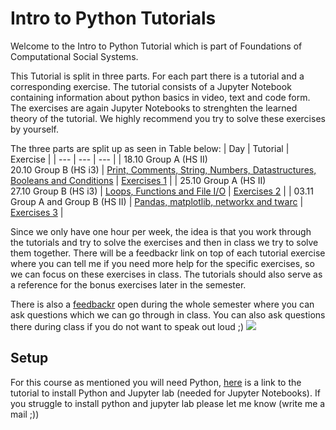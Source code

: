 # Intro to Python Tutorials

Welcome to the Intro to Python Tutorial which is part of Foundations of Computational Social Systems.

This Tutorial is split in three parts. For each part there is a tutorial and a corresponding exercise. The tutorial consists of a Jupyter Notebook containing information about python basics in video, text and code form. The exercises are again Jupyter Notebooks to strenghten the learned theory of the tutorial. We highly recommend you try to solve these exercises by yourself.

The three parts are split up as seen in Table below:
| Day | Tutorial | Exercise |
| --- | --- | --- |
| 18.10 Group A (HS II)<br>20.10 Group B (HS i3) | [Print, Comments, String, Numbers, Datastructures, Booleans and Conditions](./tutorials/tutorial01.ipynb) | [Exercises 1](./exercises/tutorial_exercise_1.ipynb) |
| 25.10 Group A (HS II)<br>27.10 Group B (HS i3) | [Loops, Functions and File I/O](./tutorials/tutorial02.ipynb) | [Exercises 2](./exercises/tutorial_exercise_2.ipynb) |
| 03.11 Group A and Group B (HS II) | [Pandas, matplotlib, networkx and twarc](./tutorials/tutorial03.ipynb) | [Exercises 3](./exercises/tutorial_exercise_3.ipynb) |

Since we only have one hour per week, the idea is that you work through the tutorials and try to solve the exercises and then in class we try to solve them together. There will be a feedbackr link on top of each tutorial exercise where you can tell me if you need more help for the specific exercises, so we can focus on these exercises in class. 
The tutorials should also serve as a reference for the bonus exercises later in the semester.

There is also a [feedbackr](fbr.io/FCSS) open during the whole semester where you can ask questions which we can go through in class. You can also ask questions there during class if you do not want to speak out loud ;)
![](https://i.imgur.com/I4tJUou.png)

## Setup
For this course as mentioned you will need Python, [here](https://hackmd.io/@rlcmtzc/HJ0zIApbs) is a link to the tutorial to install Python and Jupyter lab (needed for Jupyter Notebooks). If you struggle to install python and jupyter lab please let me know (write me a mail ;))